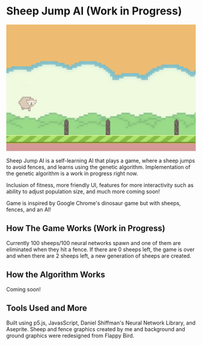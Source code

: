 # Sheep Jump AI (Work in Progress)

![Sheep Jump AI](./images/game.png)

Sheep Jump AI is a self-learning AI that plays a game, where a sheep jumps to avoid fences, and learns using the genetic algorithm. Implementation of the genetic algorithm is a work in progress right now.

Inclusion of fitness, more friendly UI, features for more interactivity such as ability to adjust population size, and much more coming soon!

Game is inspired by Google Chrome's dinosaur game but with sheeps, fences, and an AI! 

## How The Game Works (Work in Progress)

Currently 100 sheeps/100 neural networks spawn and one of them are eliminated when they hit a fence. If there are 0 sheeps left, the game is over and when there are 2 sheeps left, a new generation of sheeps are created. 

## How the Algorithm Works

Coming soon!

## Tools Used and More

Built using p5.js, JavasScript, Daniel Shiffman's Neural Network Library, and Aseprite. Sheep and fence graphics created by me and background and ground graphics were redesigned from Flappy Bird.
